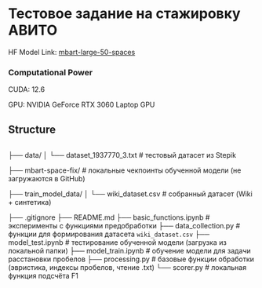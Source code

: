 # Тестовое задание на стажировку АВИТО

HF Model Link: [mbart-large-50-spaces](https://huggingface.co/Dropdead072/mbart-large-50-spaces)

### Computational Power

CUDA: 12.6

GPU: NVIDIA GeForce RTX 3060 Laptop GPU

## Structure

```markdown

```

├── data/
│   └── dataset\_1937770\_3.txt      # тестовый датасет из Stepik

├── mbart-space-fix/               # локальные чекпоинты обученной модели (не загружаются в GitHub)

├── train\_model\_data/
│   └── wiki\_dataset.csv           # собранный датасет (Wiki + синтетика)

├── .gitignore
├── README.md
├── basic\_functions.ipynb          # эксперименты с функциями предобработки
├── data\_collection.py             # функции для формирования датасета `wiki_dataset.csv`
├── model\_test.ipynb               # тестирование обученной модели (загрузка из локальной папки)
├── model\_train.ipynb              # обучение модели для задачи расстановки пробелов
├── processing.py                   # базовые функции обработки (эвристика, индексы пробелов, чтение .txt)
└── scorer.py                      # локальная функция подсчёта F1

```
```


